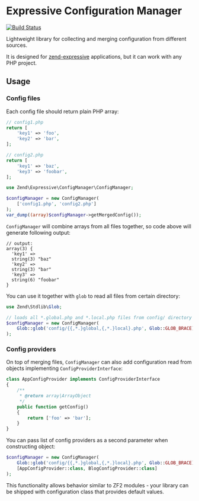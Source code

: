 Expressive Configuration Manager
================================

[![Build Status](https://travis-ci.org/mtymek/expressive-config-manager.svg?branch=master)](https://travis-ci.org/mtymek/expressive-config-manager)

Lightweight library for collecting and merging configuration from different sources. 

It is designed for [zend-expressive](https://github.com/zendframework/zend-expressive) 
applications, but it can work with any PHP project.
 
Usage
-----

### Config files

Each config file should return plain PHP array:

```php
// config1.php
return [
    'key1' => 'foo',
    'key2' => 'bar',
];

// config2.php
return [
    'key1' => 'baz',
    'key3' => 'foobar',
];
```

```php
use Zend\Expressive\ConfigManager\ConfigManager;

$configManager = new ConfigManager(
    ['config1.php', 'config2.php']
);
var_dump((array)$configManager->getMergedConfig());
```

`ConfigManager` will combine arrays from all files together, so code above will 
generate following output:

```
// output:
array(3) {
  'key1' =>
  string(3) "baz"
  'key2' =>
  string(3) "bar"
  'key3' =>
  string(6) "foobar"
}
```

You can use it together with `glob` to read all files from certain directory:

```php
use Zend\Stdlib\Glob;

// loads all *.global.php and *.local.php files from config/ directory  
$configManager = new ConfigManager(
    Glob::glob('config/{{,*.}global,{,*.}local}.php', Glob::GLOB_BRACE)
);
```

### Config providers

On top of merging files, `ConfigManager` can also add configuration read from
objects implementing `ConfigProviderInterface`:

```php
class AppConfigProvider implements ConfigProviderInterface
{
    /**
     * @return array|ArrayObject
     */
    public function getConfig()
    {
        return ['foo' => 'bar'];
    }
}
```

You can pass list of config providers as a second parameter when constructing object:

```php  
$configManager = new ConfigManager(
    Glob::glob('config/{{,*.}global,{,*.}local}.php', Glob::GLOB_BRACE),
    [AppConfigProvider::class, BlogConfigProvider::class]
);
```

This functionality allows behavior similar to ZF2 modules - your library can be 
shipped with configuration class that provides default values. 
